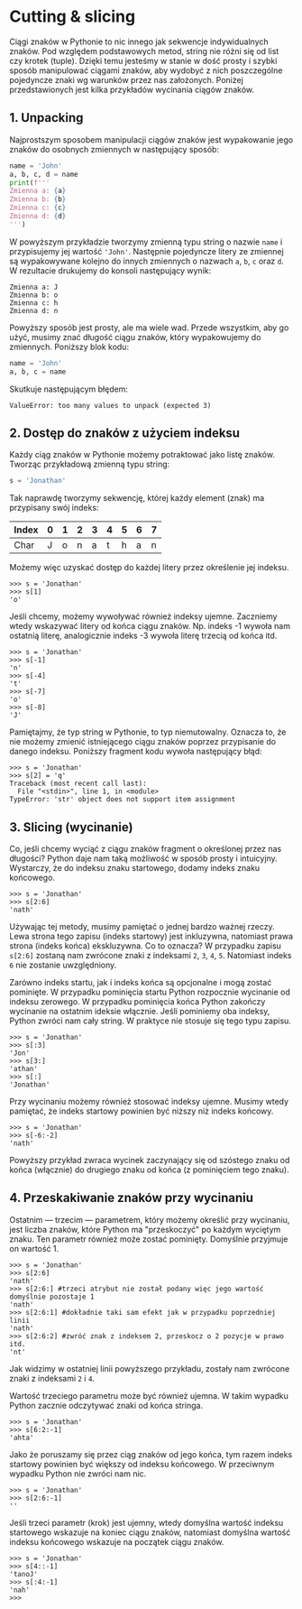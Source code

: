 # Cutting & slicing
Ciągi znaków w Pythonie to nic innego jak sekwencje indywidualnych znaków. Pod względem podstawowych metod,
string nie różni się od list czy krotek (tuple). Dzięki temu jesteśmy w stanie w dość prosty i
szybki sposób manipulować ciągami znaków, aby wydobyć z nich poszczególne pojedyncze znaki wg warunków przez
nas założonych. Poniżej przedstawionych jest kilka przykładów wycinania ciągów znaków.

## 1. Unpacking
Najprostszym sposobem manipulacji ciągów znaków jest wypakowanie jego znaków do osobnych zmiennych w 
następujący sposób:

```python
name = 'John'
a, b, c, d = name
print(f'''
Zmienna a: {a}
Zmienna b: {b}
Zmienna c: {c}
Zmienna d: {d}
''')
```

W powyższym przykładzie tworzymy zmienną typu string o nazwie `name` i przypisujemy jej wartość `'John'`.
Następnie pojedyncze litery ze zmiennej są wypakowywane kolejno do innych zmiennych o nazwach `a`, `b`, `c` oraz `d`.
W rezultacie drukujemy do konsoli następujący wynik:
```
Zmienna a: J
Zmienna b: o
Zmienna c: h
Zmienna d: n
```

Powyższy sposób jest prosty, ale ma wiele wad. Przede wszystkim, aby go użyć, musimy znać długość ciągu znaków,
który wypakowujemy do zmiennych. Poniższy blok kodu:

```python
name = 'John'
a, b, c = name
```

Skutkuje następującym błędem:

```
ValueError: too many values to unpack (expected 3)
```

## 2. Dostęp do znaków z użyciem indeksu

Każdy ciąg znaków w Pythonie możemy potraktować jako listę znaków. Tworząc przykładową zmienną typu string:

```python
s = 'Jonathan'
```

Tak naprawdę tworzymy sekwencję, której każdy element (znak) ma przypisany swój indeks:


| Index | 0   | 1   | 2   | 3   | 4   | 5   | 6   | 7   |
|-------|-----|-----|-----|-----|-----|-----|-----|-----|
| Char  | J   | o   | n   | a   | t   | h   | a   | n   |

Możemy więc uzyskać dostęp do każdej litery przez określenie jej indeksu.

```pycon
>>> s = 'Jonathan'
>>> s[1]
'o'
```

Jeśli chcemy, możemy wywoływać również indeksy ujemne. Zaczniemy wtedy wskazywać litery od końca ciągu
znaków. Np. indeks -1 wywoła nam ostatnią literę, analogicznie indeks -3 wywoła literę trzecią od końca itd.

```pycon
>>> s = 'Jonathan'
>>> s[-1]
'n'
>>> s[-4]
't'
>>> s[-7]
'o'
>>> s[-8]
'J'
```

Pamiętajmy, że typ string w Pythonie, to typ niemutowalny. Oznacza to, że nie możemy zmienić istniejącego
ciągu znaków poprzez przypisanie do danego indeksu. Poniższy fragment kodu wywoła następujący błąd:


```pycon
>>> s = 'Jonathan'
>>> s[2] = 'q'
Traceback (most recent call last):
  File "<stdin>", line 1, in <module>
TypeError: 'str' object does not support item assignment
```

## 3. Slicing (wycinanie)
Co, jeśli chcemy wyciąć z ciągu znaków fragment o określonej przez nas długości? Python daje nam taką 
możliwość w sposób prosty i intuicyjny. Wystarczy, że do indeksu znaku startowego, dodamy indeks znaku
końcowego.

```pycon
>>> s = 'Jonathan'
>>> s[2:6]
'nath'
```

Używając tej metody, musimy pamiętać o jednej bardzo ważnej rzeczy. Lewa strona tego zapisu (indeks startowy)
jest inkluzywna, natomiast prawa strona (indeks końca) ekskluzywna. Co to oznacza? W przypadku zapisu `s[2:6]`
zostaną nam zwrócone znaki z indeksami `2`, `3`, `4`, `5`. Natomiast indeks `6` nie zostanie uwzględniony.

Zarówno indeks startu, jak i indeks końca są opcjonalne i mogą zostać pominięte. W przypadku pominięcia startu
Python rozpocznie wycinanie od indeksu zerowego. W przypadku pominięcia końca Python zakończy wycinanie na
ostatnim ideksie włącznie. Jeśli pominiemy oba indeksy, Python zwróci nam cały string. W praktyce nie stosuje
się tego typu zapisu.

```pycon
>>> s = 'Jonathan'
>>> s[:3]
'Jon'
>>> s[3:]
'athan'
>>> s[:]
'Jonathan'
```

Przy wycinaniu możemy również stosować indeksy ujemne. Musimy wtedy pamiętać, że indeks startowy powinien
być niższy niż indeks końcowy.

```pycon
>>> s = 'Jonathan'
>>> s[-6:-2]
'nath'
```

Powyższy przykład zwraca wycinek zaczynający się od szóstego znaku od końca (włącznie) do drugiego znaku
od końca (z pominięciem tego znaku).

## 4. Przeskakiwanie znaków przy wycinaniu
Ostatnim — trzecim — parametrem, który możemy określić przy wycinaniu, jest liczba znaków, które Python ma
"przeskoczyć" po każdym wyciętym znaku. Ten parametr również może zostać pominięty. Domyślnie przyjmuje on
wartość 1.

```pycon
>>> s = 'Jonathan'
>>> s[2:6]
'nath'
>>> s[2:6:] #trzeci atrybut nie został podany więc jego wartość domyślnie pozostaje 1
'nath'
>>> s[2:6:1] #dokładnie taki sam efekt jak w przypadku poprzedniej linii
'nath'
>>> s[2:6:2] #zwróć znak z indeksem 2, przeskocz o 2 pozycje w prawo itd.
'nt'
```

Jak widzimy w ostatniej linii powyższego przykładu, zostały nam zwrócone znaki z indeksami `2` i `4`.

Wartość trzeciego parametru może być również ujemna. W takim wypadku Python zacznie odczytywać znaki od
końca stringa.

```pycon
>>> s = 'Jonathan'
>>> s[6:2:-1]
'ahta'
```

Jako że poruszamy się przez ciąg znaków od jego końca, tym razem indeks startowy powinien być większy
od indeksu końcowego. W przeciwnym wypadku Python nie zwróci nam nic.

```pycon
>>> s = 'Jonathan'
>>> s[2:6:-1]
''
```

Jeśli trzeci parametr (krok) jest ujemny, wtedy domyślna wartość indeksu startowego wskazuje na koniec 
ciągu znaków, natomiast domyślna wartość indeksu końcowego wskazuje na początek ciągu znaków.

```pycon
>>> s = 'Jonathan'
>>> s[4::-1]
'tanoJ'
>>> s[:4:-1]
'nah'
>>>
```

